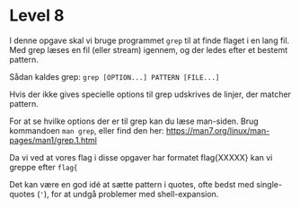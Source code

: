 # Level 8

I denne opgave skal vi bruge programmet `grep` til at finde flaget i en lang fil. Med grep læses en fil (eller stream) igennem, og der ledes efter et bestemt pattern.

Sådan kaldes grep:
    ```
    grep [OPTION...] PATTERN [FILE...]
    ```

Hvis der ikke gives specielle options til grep udskrives de linjer, der matcher pattern. 

For at se hvilke options der er til grep kan du læse man-siden. Brug kommandoen `man grep`, eller find den her: https://man7.org/linux/man-pages/man1/grep.1.html

Da vi ved at vores flag i disse opgaver har formatet flag{XXXXX} kan vi greppe efter `flag{`

Det kan være en god idé at sætte pattern i quotes, ofte bedst med single-quotes (`'`), for at undgå problemer med shell-expansion.
